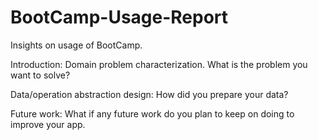 # BootCamp-Usage-Report
Insights on usage of BootCamp.


Introduction: Domain problem characterization.
What is the problem you want to solve?

Data/operation abstraction design:
How did you prepare your data?

Future work:
What if any future work do you plan to keep on doing to improve your app.
